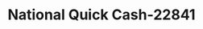 ---
f_zip-code: 60115
f_state-code: IL
title: National Quick Cash-22841
f_phone: 815-756-5539
f_city-only: Dekalb
f_address: 2020 Sycamore Road Dekalb
f_location-unique-id: '22841'
slug: national-quick-cash-22841
updated-on: '2024-05-30T13:46:58.046Z'
created-on: '2024-05-30T13:36:59.803Z'
published-on: '2024-05-30T13:54:32.469Z'
f_city-state: cms/city/dekalb-il.md
f_company: cms/company/national-quick-cash.md
f_state: cms/state/illinois.md
layout: '[payday-loan].html'
tags: payday-loan
---